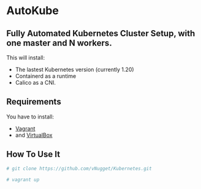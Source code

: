 # AutoKube

## Fully Automated Kubernetes Cluster Setup, with one master and N workers.

This will install:

- The lastest Kubernetes version (currently 1.20)
- Containerd as a runtime
- Calico as a CNI.

## Requirements

You have to install:
- [Vagrant](https://www.vagrantup.com/) 
- and [VirtualBox](https://www.virtualbox.org/)

## How To Use It

```bash
# git clone https://github.com/vNugget/Kubernetes.git
```

```bash
# vagrant up
```
